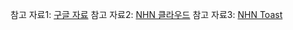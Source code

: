 참고 자료1: [구글 자료](https://developer.chrome.com/docs/devtools/memory-problems/heap-snapshots?hl=ko)
참고 자료2: [NHN 클라우드](https://www.youtube.com/watch?v=cAIo4dEEPuc&t=1667s)
참고 자료3: [NHN Toast](https://ui.toast.com/posts/ko_20210901)
